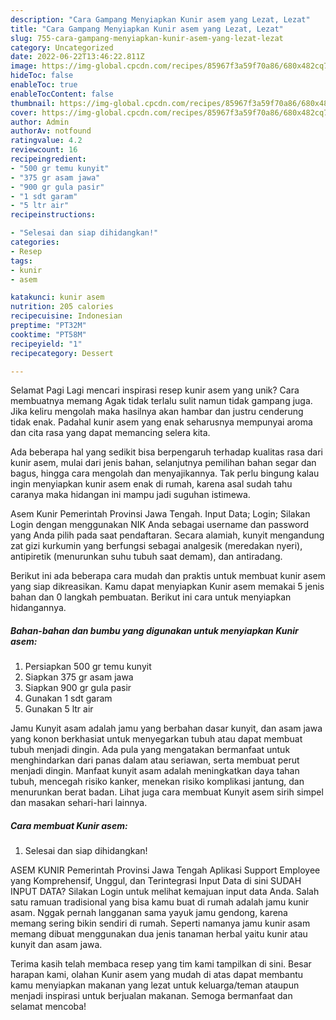```yaml
---
description: "Cara Gampang Menyiapkan Kunir asem yang Lezat, Lezat"
title: "Cara Gampang Menyiapkan Kunir asem yang Lezat, Lezat"
slug: 755-cara-gampang-menyiapkan-kunir-asem-yang-lezat-lezat
category: Uncategorized
date: 2022-06-22T13:46:22.811Z
image: https://img-global.cpcdn.com/recipes/85967f3a59f70a86/680x482cq70/kunir-asem-foto-resep-utama.jpg
hideToc: false
enableToc: true
enableTocContent: false
thumbnail: https://img-global.cpcdn.com/recipes/85967f3a59f70a86/680x482cq70/kunir-asem-foto-resep-utama.jpg
cover: https://img-global.cpcdn.com/recipes/85967f3a59f70a86/680x482cq70/kunir-asem-foto-resep-utama.jpg
author: Admin
authorAv: notfound
ratingvalue: 4.2
reviewcount: 16
recipeingredient:
- "500 gr temu kunyit"
- "375 gr asam jawa"
- "900 gr gula pasir"
- "1 sdt garam"
- "5 ltr air"
recipeinstructions:

- "Selesai dan siap dihidangkan!"
categories:
- Resep
tags:
- kunir
- asem

katakunci: kunir asem 
nutrition: 205 calories
recipecuisine: Indonesian
preptime: "PT32M"
cooktime: "PT58M"
recipeyield: "1"
recipecategory: Dessert

---
```



Selamat Pagi Lagi mencari inspirasi resep kunir asem yang unik? Cara membuatnya memang Agak tidak terlalu sulit namun tidak gampang juga. Jika keliru mengolah maka hasilnya akan hambar dan justru cenderung tidak enak. Padahal kunir asem yang enak seharusnya mempunyai aroma dan cita rasa yang dapat memancing selera kita.


Ada beberapa hal yang sedikit bisa berpengaruh terhadap kualitas rasa dari kunir asem, mulai dari jenis bahan, selanjutnya pemilihan bahan segar dan bagus, hingga cara mengolah dan menyajikannya. Tak perlu bingung kalau ingin menyiapkan kunir asem enak di rumah, karena asal sudah tahu caranya maka hidangan ini mampu jadi suguhan istimewa.

Asem Kunir Pemerintah Provinsi Jawa Tengah. Input Data; Login; Silakan Login dengan menggunakan NIK Anda sebagai username dan password yang Anda pilih pada saat pendaftaran. Secara alamiah, kunyit mengandung zat gizi kurkumin yang berfungsi sebagai analgesik (meredakan nyeri), antipiretik (menurunkan suhu tubuh saat demam), dan antiradang.


Berikut ini ada beberapa cara mudah dan praktis untuk membuat kunir asem yang siap dikreasikan. Kamu dapat menyiapkan Kunir asem memakai 5 jenis bahan dan 0 langkah pembuatan. Berikut ini cara untuk menyiapkan hidangannya.

<!--inarticleads1-->

##### Bahan-bahan dan bumbu yang digunakan untuk menyiapkan Kunir asem:

1. Persiapkan 500 gr temu kunyit
1. Siapkan 375 gr asam jawa
1. Siapkan 900 gr gula pasir
1. Gunakan 1 sdt garam
1. Gunakan 5 ltr air


Jamu Kunyit asam adalah jamu yang berbahan dasar kunyit, dan asam jawa yang konon berkhasiat untuk menyegarkan tubuh atau dapat membuat tubuh menjadi dingin. Ada pula yang mengatakan bermanfaat untuk menghindarkan dari panas dalam atau seriawan, serta membuat perut menjadi dingin. Manfaat kunyit asam adalah meningkatkan daya tahan tubuh, mencegah risiko kanker, menekan risiko komplikasi jantung, dan menurunkan berat badan. Lihat juga cara membuat Kunyit asem sirih simpel dan masakan sehari-hari lainnya. 

<!--inarticleads2-->

##### Cara membuat Kunir asem:


1. Selesai dan siap dihidangkan!

ASEM KUNIR Pemerintah Provinsi Jawa Tengah Aplikasi Support Employee yang Komprehensif, Unggul, dan Terintegrasi Input Data di sini SUDAH INPUT DATA? Silakan Login untuk melihat kemajuan input data Anda. Salah satu ramuan tradisional yang bisa kamu buat di rumah adalah jamu kunir asam. Nggak pernah langganan sama yayuk jamu gendong, karena memang sering bikin sendiri di rumah. Seperti namanya jamu kunir asam memang dibuat menggunakan dua jenis tanaman herbal yaitu kunir atau kunyit dan asam jawa. 

Terima kasih telah membaca resep yang tim kami tampilkan di sini. Besar harapan kami, olahan Kunir asem yang mudah di atas dapat membantu kamu menyiapkan makanan yang lezat untuk keluarga/teman ataupun menjadi inspirasi untuk berjualan makanan. Semoga bermanfaat dan selamat mencoba!

